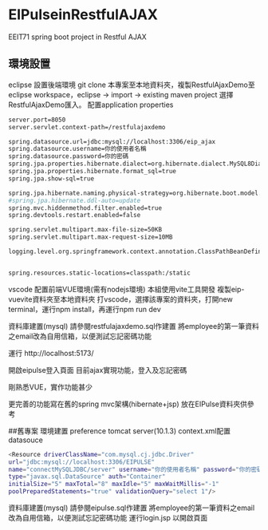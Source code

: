 # EIPulseinRestfulAJAX
EEIT71 spring  boot project in Restful AJAX

## 環境設置
eclipse 設置後端環境
git clone 本專案至本地資料夾，複製RestfulAjaxDemo至eclipse workspace，eclipse -> import -> existing maven project
選擇 RestfulAjaxDemo匯入。
配置application properties
```bash
server.port=8050
server.servlet.context-path=/restfulajaxdemo

spring.datasource.url=jdbc:mysql://localhost:3306/eip_ajax
spring.datasource.username=你的使用者名稱
spring.datasource.password=你的密碼
spring.jpa.properties.hibernate.dialect=org.hibernate.dialect.MySQL8Dialect
spring.jpa.properties.hibernate.format_sql=true
spring.jpa.show-sql=true

spring.jpa.hibernate.naming.physical-strategy=org.hibernate.boot.model.naming.PhysicalNamingStrategyStandardImpl
#spring.jpa.hibernate.ddl-auto=update
spring.mvc.hiddenmethod.filter.enabled=true
spring.devtools.restart.enabled=false

spring.servlet.multipart.max-file-size=50KB
spring.servlet.multipart.max-request-size=10MB

logging.level.org.springframework.context.annotation.ClassPathBeanDefinitionScanner=DEBUG


spring.resources.static-locations=classpath:/static
```
vscode 配置前端VUE環境(需有nodejs環境) 本組使用vite工具開發
複製eip-vuevite資料夾至本地資料夾
打vscode，選擇該專案的資料夾，打開new terminal，運行npm install，再運行npm run dev

資料庫建置(mysql)
請參閱restfulajaxdemo.sql作建置 將employee的第一筆資料之email改為自用信箱，以便測試忘記密碼功能

運行
http://localhost:5173/

開啟eipulse登入頁面
目前ajax實現功能，登入及忘記密碼

剛熟悉VUE，實作功能甚少

更完善的功能寫在舊的spring mvc架構(hibernate+jsp)
放在EIPulse資料夾供參考

##舊專案 環境建置
preference
tomcat server(10.1.3) context.xml配置datasouce
```bash
<Resource driverClassName="com.mysql.cj.jdbc.Driver"
url="jdbc:mysql://localhost:3306/EIPULSE"
name="connectMySQLJDBC/server" username="你的使用者名稱" password="你的密碼"
type="javax.sql.DataSource" auth="Container"
initialSize="5" maxTotal="8" maxIdle="5" maxWaitMillis="-1"
poolPreparedStatements="true" validationQuery="select 1"/>
```

資料庫建置(mysql)
請參閱eipulse.sql作建置 將employee的第一筆資料之email改為自用信箱，以便測試忘記密碼功能
運行login.jsp 以開啟頁面